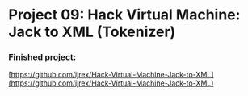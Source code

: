 # Project 09: Hack Virtual Machine: Jack to XML (Tokenizer)

### Finished project:

[https://github.com/ijrex/Hack-Virtual-Machine-Jack-to-XML](https://github.com/ijrex/Hack-Virtual-Machine-Jack-to-XML)